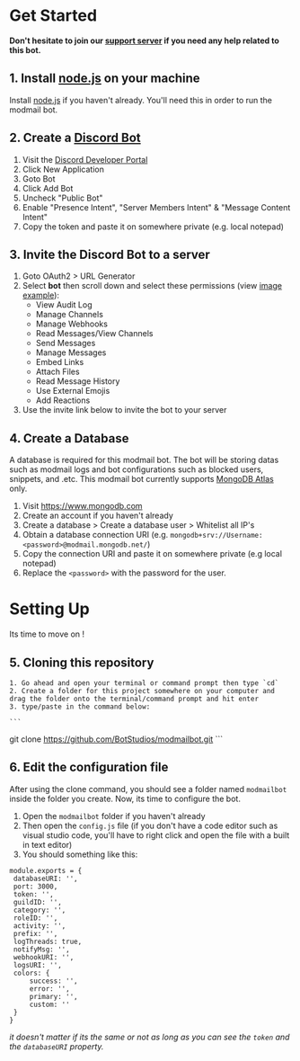 # Get Started
**Don't hesitate to join our [support server](https://discord.com/invite/2JcXU8uJKY) if you need any help related to this bot.**

## 1. Install [node.js](https://nodejs.org) on your machine
Install [node.js](https://nodejs.org) if you haven't already. You'll need this in order to run the modmail bot.

## 2. Create a [Discord Bot](https://discord.com/developers/applications)
  1. Visit the [Discord Developer Portal](https://discord.com/developers/applications) 
  2. Click New Application 
  3. Goto Bot
  4. Click Add Bot
  5. Uncheck "Public Bot"
  5. Enable "Presence Intent", "Server Members Intent" & "Message Content Intent"
  6. Copy the token and paste it on somewhere private (e.g. local notepad)

## 3. Invite the Discord Bot to a server
  1. Goto OAuth2 > URL Generator 
  2. Select **bot** then scroll down and select these permissions (view [image example](https://user-images.githubusercontent.com/91641514/146574207-50080821-2303-40ab-bdff-d5ef98ff40e5.png)):
     - View Audit Log
     - Manage Channels
     - Manage Webhooks
     - Read Messages/View Channels
     - Send Messages
     - Manage Messages
     - Embed Links
     - Attach Files
     - Read Message History
     - Use External Emojis
     - Add Reactions
  3. Use the invite link below to invite the bot to your server

## 4. Create a Database
A database is required for this modmail bot. The bot will be storing datas such as modmail logs and bot configurations such as blocked users, snippets, and .etc. This modmail bot currently supports [MongoDB Atlas](https://www.mongodb.com) only.
  1. Visit https://www.mongodb.com
  2. Create an account if you haven't already
  3. Create a database > Create a database user > Whitelist all IP's
  4. Obtain a database connection URI (e.g. `mongodb+srv://Username:<password>@modmail.mongodb.net/`)
  5. Copy the connection URI and paste it on somewhere private (e.g local notepad)
  6. Replace the `<password>` with the password for the user.

# Setting Up
Its time to move on !

## 5. Cloning this repository
    1. Go ahead and open your terminal or command prompt then type `cd`
    2. Create a folder for this project somewhere on your computer and drag the folder onto the terminal/command prompt and hit enter
    3. type/paste in the command below:

    ```
git clone https://github.com/BotStudios/modmailbot.git
    ```

## 6. Edit the configuration file
After using the clone command, you should see a folder named `modmailbot` inside the folder you create. Now, its time to configure the bot.
   1. Open the `modmailbot` folder if you haven't already
   2. Then open the `config.js` file (if you don't have a code editor such as visual studio code, you'll have to right click and open the file with a built in text editor)
   3. You should something like this:

   ```
module.exports = {
    databaseURI: '',
    port: 3000,
    token: '',
    guildID: '',
    category: '',
    roleID: '',
    activity: '',
    prefix: '',  
    logThreads: true,
    notifyMsg: '',
    webhookURI: '',
    logsURI: '',
    colors: { 
        success: '',
        error: '',
        primary: '',
        custom: ''
    }
}
```
*it doesn't matter if its the same or not as long as you can see the `token` and the `databaseURI` property.*
  

  